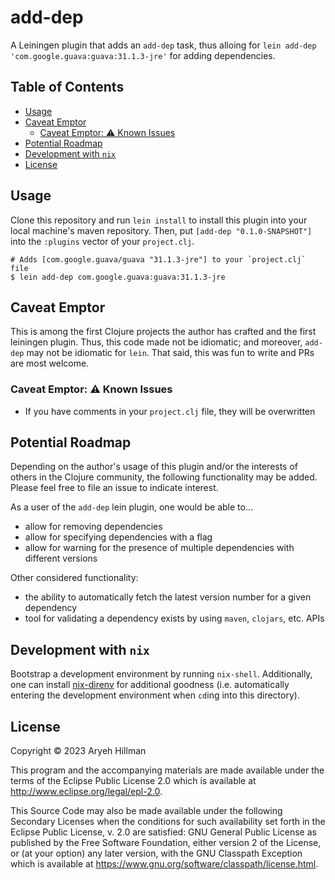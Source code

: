 # add-dep

A Leiningen plugin that adds an `add-dep` task, thus alloing for `lein add-dep 'com.google.guava:guava:31.1.3-jre'` for adding dependencies.

## Table of Contents

<!-- TOC start (generated with https://github.com/derlin/bitdowntoc) -->

- [Usage](#usage)
- [Caveat Emptor](#caveat-emptor)
   * [Caveat Emptor: ⚠️ Known Issues](#caveat-emptor-known-issues)
- [Potential Roadmap](#potential-roadmap)
- [Development with `nix`](#development-with-nix)
- [License](#license)

<!-- TOC end -->

<!-- TOC --><a name="usage"></a>
## Usage

Clone this repository and run  `lein install` to install this plugin into your local machine's maven repository. Then,  put `[add-dep "0.1.0-SNAPSHOT"]` into the `:plugins` vector of your `project.clj`.

    # Adds [com.google.guava/guava "31.1.3-jre"] to your `project.clj` file
    $ lein add-dep com.google.guava:guava:31.1.3-jre

<!-- TOC --><a name="caveat-emptor"></a>
## Caveat Emptor

This is among the first Clojure projects the author has crafted and the first leiningen plugin. Thus, this code made not be idiomatic; and moreover, `add-dep` may not be idiomatic for `lein`. That said, this was fun to write and PRs are most welcome.

<!-- TOC --><a name="caveat-emptor-known-issues"></a>
### Caveat Emptor: ⚠️ Known Issues
* If you have comments in your `project.clj` file, they will be overwritten

<!-- TOC --><a name="potential-roadmap"></a>
## Potential Roadmap

Depending on the author's usage of this plugin and/or the interests of others in the Clojure community, the following functionality may be added. Please feel free to file an issue to indicate interest.

As a user of the `add-dep` lein plugin, one would be able to...
* allow for removing dependencies
* allow for specifying dependencies with a flag
* allow for warning for the presence of multiple dependencies with different versions

Other considered functionality:
* the ability to automatically fetch the latest version number for a given dependency 
* tool for validating a dependency exists by using `maven`, `clojars`, etc. APIs

<!-- TOC --><a name="development-with-nix"></a>
## Development with `nix`

Bootstrap a development environment by running `nix-shell`. Additionally, one can install [nix-direnv](https://github.com/nix-community/nix-direnv) for additional goodness (i.e. automatically entering the development environment when `cd`ing into this directory).

<!-- TOC --><a name="license"></a>
## License

Copyright © 2023 Aryeh Hillman 

This program and the accompanying materials are made available under the
terms of the Eclipse Public License 2.0 which is available at
http://www.eclipse.org/legal/epl-2.0.

This Source Code may also be made available under the following Secondary
Licenses when the conditions for such availability set forth in the Eclipse
Public License, v. 2.0 are satisfied: GNU General Public License as published by
the Free Software Foundation, either version 2 of the License, or (at your
option) any later version, with the GNU Classpath Exception which is available
at https://www.gnu.org/software/classpath/license.html.
